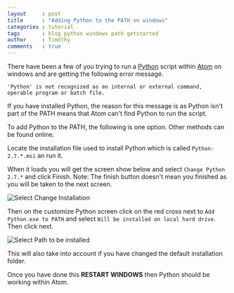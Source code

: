 ```yaml
---
layout     : post
title      : "Adding Python to the PATH on windows"
categories : tutorial
tags       : blog python windows path getstarted
author     : Timothy
comments   : true
---
```


There have been a few of you trying to run a [Python]({{site.baseurl}}/languages/python.html) script within [Atom]({{site.baseurl}}/editors/Atom.html) on windows and are getting the following error message.

`'Python' is not recognized as an internal or external command, operable program or batch file.`

If you have installed Python, the reason for this message is as Python isn't part of the PATH means that Atom can't find Python to run the script.

To add Python to the PATH, the following is one option.
Other methods can be found online. 

Locate the installation file used to install Python which is called `Python-2.7.*.msi` an run it.

When it loads you will get the screen show below and select `Change Python 2.7.*` and click Finish.
Note: The finish button doesn't mean you finished as you will be taken to the next screen. 

![Select Change Installation]({{site.baseurl}}/res/blog_pics/pythonpath1.png)

Then on the customize Python screen click on the red cross next to `Add Python.exe to PATH` and select `Will be installed on local hard drive`.
Then click next.

![Select Path to be installed]({{site.baseurl}}/res/blog_pics/pythonpath2.png)

This will also take into account if you have changed the default installation folder. 

Once you have done this **RESTART WINDOWS** then Python should be working within Atom. 
